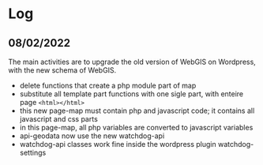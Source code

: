 # Log

## 08/02/2022

The main activities are to upgrade the old version of WebGIS on Wordpress, with the new schema of WebGIS.

* delete functions that create a php module part of map
* substitute all template part functions with one sigle part, with enteire page `<html></html>`
* this new page-map must contain php and javascript code; it contains all javascript and css parts
* in this page-map, all php variables are converted to javascript variables
* api-geodata now use the new watchdog-api
* watchdog-api classes work fine inside the wordpress plugin watchdog-settings
